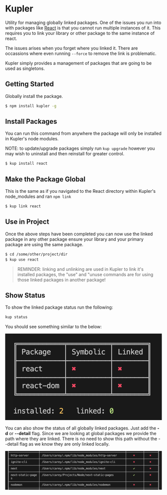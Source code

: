 # Kupler  

Utility for managing globally linked packages. One of the issues you run into with packages like [React](https://reactjs.org) is that you cannot run multiple instances of it. This requires you to link your library or other package to the same instance of react. 

The issues arises when you forget where you linked it. There are occassions where even running <code>--force</code> to remove the link is problematic. 

Kupler simply provides a management of packages that are going to be used as singletons.

## Getting Started

Globally install the package. 

```sh
$ npm install kupler -g
```

## Install Packages

You can run this command from anywhere the package will only be installed in Kupler's node modules.

NOTE: to update/upgrade packages simply run <code>kup upgrade</code> however you may wish to uninstall and then reinstall for greater control.

```sh
$ kup install react
```

## Make the Package Global

This is the same as if you navigated to the React directory within Kupler's node_modules and ran <code>npm link</code>

```sh
$ kup link react
```

## Use in Project

Once the above steps have been completed you can now use the linked package in any other package ensure your library and your primary package are using the same package.

```sh
$ cd /some/other/project/dir
$ kup use react
```

> REMINDER: linking and unlinking are used in Kupler to link it's installed packages, the "use" and "unuse commands are for using those linked packages in another package!

## Show Status 

To show the linked package status run the following:

```sh
kup status
```

You should see something similar to the below:

![Link Status Image](fixtures/status.png)

You can also show the status of all globally linked packages. Just add the **-d** or **--detail** flag. Since we are looking at global packages we provide the path where they are linked. There is no need to show this path without the --detail flag as we know they are only linked locally.

![Link Status Image](fixtures/status-all.png)

